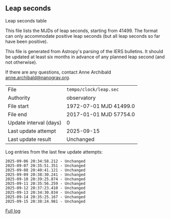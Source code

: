 
## Leap seconds

Leap seconds table

This file lists the MJDs of leap seconds, starting from 41499.
The format can only accommodate positive leap seconds (but all
leap seconds so far have been positive).

This file is generated from Astropy's parsing of the IERS
bulletins. It should be updated at least six months in advance
of any planned leap second (and not otherwise).

If there are any questions, contact Anne Archibald
<anne.archibald@nanograv.org>.

|     |     |
|:--- |:--- |
| File | `tempo/clock/leap.sec` |
| Authority | observatory |
| File start | 1972-07-01 MJD 41499.0 |
| File end | 2017-01-01 MJD 57754.0 |
| Update interval (days) | 0 |
| Last update attempt | 2025-09-15 |
| Last update result | Unchanged |

Log entries from the last few update attempts:
```
2025-09-06 20:34:58.212 - Unchanged
2025-09-07 20:35:51.351 - Unchanged
2025-09-08 20:40:41.121 - Unchanged
2025-09-09 20:38:30.241 - Unchanged
2025-09-10 20:39:25.874 - Unchanged
2025-09-11 20:35:56.259 - Unchanged
2025-09-12 20:37:23.410 - Unchanged
2025-09-13 20:34:30.834 - Unchanged
2025-09-14 20:35:25.167 - Unchanged
2025-09-15 20:38:24.981 - Unchanged
```
[Full log](https://raw.githubusercontent.com/ipta/pulsar-clock-corrections/main/log/tempo/clock/leap.sec.log)
